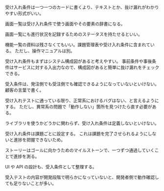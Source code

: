受け入れ条件は一つ一つのカードに書くより、テキストとか、抜け漏れがわかりやすい形式がいい。

画面一覧は受け入れ条件で使う画面やその要素の辞書になる。

画面一覧にも進行状況を記録するためのステータスを持たせるといい。

機能一覧の資料は残さなくてもいい。課題管理表や受け入れ条件に含まれている。
ただし、操作マニュアルは別。

受け入れ条件もまずはシステム構成図があると考えやすい。
事前条件や事後条件はサービスに対する入出力なので、構成図があると簡単に抜け漏れをチェックできる。

受入条件は、発注側でも受注側でも確認できるようになっていないといけない。顧客の言葉で書く。

受け入れテストに通っている限り、正常系におけるバグはない、と言えるようにする。
ただし、異常系の問題で「動作しない」箇所を見つけたら直す必要がある。

ライブラリを使うかどうかに関わらず、受け入れ条件は定義しないといけない。

受け入れ条件は課題ごとに設定する。
これは課題を完了させられるようにしないと進捗を把握できないため。

ストーリーはゴールに向かうためのマイルストーンで、一つずつ通過していくことで進捗を測る。

UI や API の設計も、受入条件として整理する。

受入テストの内容が開発段階で明らかになっていないと、開発者側で動作確認しても足りないことが多い。
